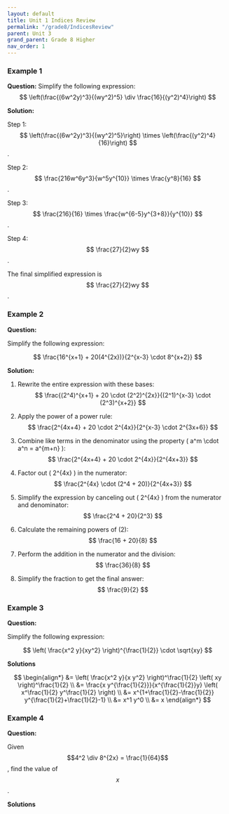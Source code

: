 ```yaml
---
layout: default
title: Unit 1 Indices Review
permalink: "/grade8/IndicesReview"
parent: Unit 3
grand_parent: Grade 8 Higher
nav_order: 1
---
```

### Example 1

**Question:**
Simplify the following expression:
$$ \left(\frac{(6w^2y)^3}{(wy^2)^5} \div \frac{16}{(y^2)^4}\right) $$

**Solution:**

Step 1: $$ \left(\frac{(6w^2y)^3}{(wy^2)^5}\right) \times \left(\frac{(y^2)^4}{16}\right) $$.

Step 2: $$ \frac{216w^6y^3}{w^5y^{10}} \times \frac{y^8}{16} $$.

Step 3: $$ \frac{216}{16} \times \frac{w^{6-5}y^{3+8}}{y^{10}} $$.

Step 4: $$ \frac{27}{2}wy $$.

The final simplified expression is $$ \frac{27}{2}wy $$.

### Example 2

**Question:**

Simplify the following expression:

$$ \frac{16^{x+1} + 20(4^{2x})}{2^{x-3} \cdot 8^{x+2}} $$

**Solution:**

1. Rewrite the entire expression with these bases:
$$ \frac{(2^4)^{x+1} + 20 \cdot (2^2)^{2x}}{(2^1)^{x-3} \cdot (2^3)^{x+2}} $$

2. Apply the power of a power rule:
$$ \frac{2^{4x+4} + 20 \cdot 2^{4x}}{2^{x-3} \cdot 2^{3x+6}} $$

3. Combine like terms in the denominator using the property \( a^m \cdot a^n = a^{m+n} \):
$$ \frac{2^{4x+4} + 20 \cdot 2^{4x}}{2^{4x+3}} $$

4. Factor out \( 2^{4x} \) in the numerator:
$$ \frac{2^{4x} \cdot (2^4 + 20)}{2^{4x+3}} $$

5. Simplify the expression by canceling out \( 2^{4x} \) from the numerator and denominator:
$$ \frac{2^4 + 20}{2^3} $$

6. Calculate the remaining powers of \(2\):
$$ \frac{16 + 20}{8} $$

7. Perform the addition in the numerator and the division:
$$ \frac{36}{8} $$

8. Simplify the fraction to get the final answer:
$$ \frac{9}{2} $$

### Example 3

**Question:**

Simplify the following expression:

$$
\left( \frac{x^2 y}{xy^2} \right)^{\frac{1}{2}} \cdot \sqrt{xy}
$$

**Solutions**

$$
\begin{align*}
&= \left( \frac{x^2 y}{x y^2} \right)^\frac{1}{2} \left( xy \right)^\frac{1}{2} \\
&= \frac{x y^{\frac{1}{2}}}{x^{\frac{1}{2}}y} \left( x^\frac{1}{2} y^\frac{1}{2} \right) \\
&= x^{1+\frac{1}{2}-\frac{1}{2}} y^{\frac{1}{2}+\frac{1}{2}-1} \\
&= x^1 y^0 \\
&= x
\end{align*}
$$

### Example 4

**Question:**

Given $$4^2 \div 8^{2x} = \frac{1}{64}$$, find the value of $$x$$.

**Solutions**
